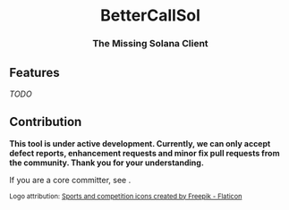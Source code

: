 <div align="center">
  <!-- TODO when public repo -->
  <!-- <img height="128px" src="https://github.com/labeleven-dev/bettercallsol/blob/main/public/logo128.png?raw=true" /> -->
  <h1>BetterCallSol</h1>
  <p>
    <h3>The Missing Solana Client</h3>
  </p>
  <p>
    <!-- TODO badges -->
  </p>
</div>

Features
---

_TODO_

Contribution
---

**This tool is under active development. Currently, we can only accept defect reports, enhancement requests and minor fix pull requests from the community. Thank you for your understanding.**

If you are a core committer, see [](CONTRIB.md).

<sub>Logo attribution: <a href="https://www.flaticon.com/free-icons/sports-and-competition" title="sports and competition icons">Sports and competition icons created by Freepik - Flaticon</a></sub>